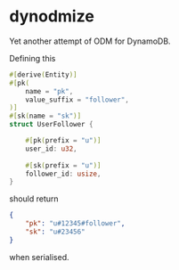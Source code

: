# dynodmize

Yet another attempt of ODM for DynamoDB.

Defining this

```rust
#[derive(Entity)]
#[pk(
	name = "pk",
	value_suffix = "follower",
)]
#[sk(name = "sk")]
struct UserFollower {

	#[pk(prefix = "u")]
	user_id: u32,
	
	#[sk(prefix = "u")]
	follower_id: usize,
}
```

should return

```json
{
	"pk": "u#12345#follower",
	"sk": "u#23456"
}
```

when serialised.
